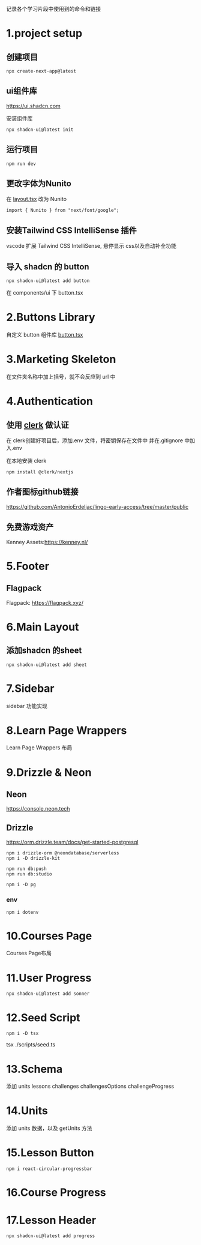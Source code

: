 记录各个学习片段中使用到的命令和链接

# 1.project setup

## 创建项目

```
npx create-next-app@latest
```

## ui组件库
https://ui.shadcn.com

安装组件库
```
npx shadcn-ui@latest init
```

## 运行项目
```
npm run dev
```

## 更改字体为Nunito
在  [layout.tsx](app/layout.tsx) 改为 Nunito
```
import { Nunito } from "next/font/google";
```

## 安装Tailwind CSS IntelliSense 插件
vscode 扩展 Tailwind CSS IntelliSense, 悬停显示 css以及自动补全功能

## 导入 shadcn 的 button
```
npx shadcn-ui@latest add button
```
在 components/ui 下 button.tsx


# 2.Buttons Library
自定义 button 组件库 [button.tsx](components/ui/button.tsx)

# 3.Marketing Skeleton
在文件夹名称中加上括号，就不会反应到 url 中

# 4.Authentication
## 使用 [clerk](https://dashboard.clerk.com) 做认证

在 clerk创建好项目后，添加.env 文件，将密钥保存在文件中
并在.gitignore 中加入.env

在本地安装 clerk
```
npm install @clerk/nextjs
```

## 作者图标github链接
https://github.com/AntonioErdeljac/lingo-early-access/tree/master/public

## 免费游戏资产
Kenney Assets:https://kenney.nl/

# 5.Footer

## Flagpack
Flagpack: https://flagpack.xyz/


# 6.Main Layout

## 添加shadcn 的sheet
```
npx shadcn-ui@latest add sheet
```

# 7.Sidebar
sidebar 功能实现

# 8.Learn Page Wrappers
Learn Page Wrappers 布局

# 9.Drizzle & Neon
## Neon
https://console.neon.tech

## Drizzle
https://orm.drizzle.team/docs/get-started-postgresql

```
npm i drizzle-orm @neondatabase/serverless
npm i -D drizzle-kit
```

```
npm run db:push
npm run db:studio
```

```
npm i -D pg
```

### env
```
npm i dotenv
```

# 10.Courses Page
Courses Page布局

# 11.User Progress
```
npx shadcn-ui@latest add sonner
```

# 12.Seed Script
```
npm i -D tsx
```
tsx ./scripts/seed.ts

# 13.Schema
添加 units lessons challenges challengesOptions challengeProgress

# 14.Units
添加 units 数据，以及 getUnits 方法

# 15.Lesson Button
```
npm i react-circular-progressbar
```
# 16.Course Progress

# 17.Lesson Header
```
npx shadcn-ui@latest add progress
```